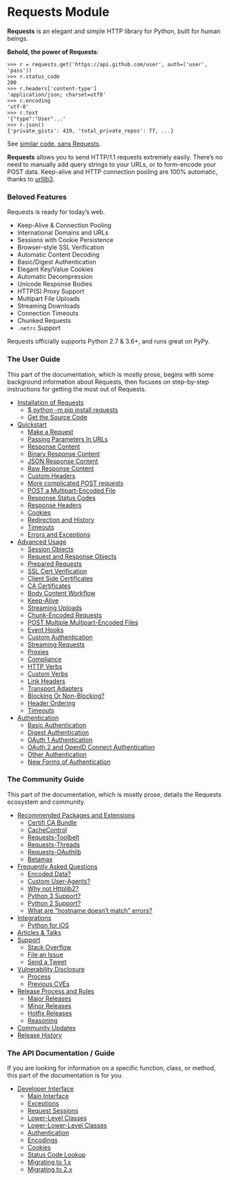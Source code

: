 # Requests Module



**Requests** is an elegant and simple HTTP library for Python, built for human beings.

**Behold, the power of Requests**:

```text
>>> r = requests.get('https://api.github.com/user', auth=('user', 'pass'))
>>> r.status_code
200
>>> r.headers['content-type']
'application/json; charset=utf8'
>>> r.encoding
'utf-8'
>>> r.text
'{"type":"User"...'
>>> r.json()
{'private_gists': 419, 'total_private_repos': 77, ...}
```

See [similar code, sans Requests](https://gist.github.com/973705).

**Requests** allows you to send HTTP/1.1 requests extremely easily. There’s no need to manually add query strings to your URLs, or to form-encode your POST data. Keep-alive and HTTP connection pooling are 100% automatic, thanks to [urllib3](https://github.com/urllib3/urllib3).

### Beloved Features

Requests is ready for today’s web.

* Keep-Alive & Connection Pooling
* International Domains and URLs
* Sessions with Cookie Persistence
* Browser-style SSL Verification
* Automatic Content Decoding
* Basic/Digest Authentication
* Elegant Key/Value Cookies
* Automatic Decompression
* Unicode Response Bodies
* HTTP\(S\) Proxy Support
* Multipart File Uploads
* Streaming Downloads
* Connection Timeouts
* Chunked Requests
* `.netrc` Support

Requests officially supports Python 2.7 & 3.6+, and runs great on PyPy.

### The User Guide

This part of the documentation, which is mostly prose, begins with some background information about Requests, then focuses on step-by-step instructions for getting the most out of Requests.

* [Installation of Requests](https://docs.python-requests.org/en/master/user/install/)
  * [$ python -m pip install requests](https://docs.python-requests.org/en/master/user/install/#python-m-pip-install-requests)
  * [Get the Source Code](https://docs.python-requests.org/en/master/user/install/#get-the-source-code)
* [Quickstart](https://docs.python-requests.org/en/master/user/quickstart/)
  * [Make a Request](https://docs.python-requests.org/en/master/user/quickstart/#make-a-request)
  * [Passing Parameters In URLs](https://docs.python-requests.org/en/master/user/quickstart/#passing-parameters-in-urls)
  * [Response Content](https://docs.python-requests.org/en/master/user/quickstart/#response-content)
  * [Binary Response Content](https://docs.python-requests.org/en/master/user/quickstart/#binary-response-content)
  * [JSON Response Content](https://docs.python-requests.org/en/master/user/quickstart/#json-response-content)
  * [Raw Response Content](https://docs.python-requests.org/en/master/user/quickstart/#raw-response-content)
  * [Custom Headers](https://docs.python-requests.org/en/master/user/quickstart/#custom-headers)
  * [More complicated POST requests](https://docs.python-requests.org/en/master/user/quickstart/#more-complicated-post-requests)
  * [POST a Multipart-Encoded File](https://docs.python-requests.org/en/master/user/quickstart/#post-a-multipart-encoded-file)
  * [Response Status Codes](https://docs.python-requests.org/en/master/user/quickstart/#response-status-codes)
  * [Response Headers](https://docs.python-requests.org/en/master/user/quickstart/#response-headers)
  * [Cookies](https://docs.python-requests.org/en/master/user/quickstart/#cookies)
  * [Redirection and History](https://docs.python-requests.org/en/master/user/quickstart/#redirection-and-history)
  * [Timeouts](https://docs.python-requests.org/en/master/user/quickstart/#timeouts)
  * [Errors and Exceptions](https://docs.python-requests.org/en/master/user/quickstart/#errors-and-exceptions)
* [Advanced Usage](https://docs.python-requests.org/en/master/user/advanced/)
  * [Session Objects](https://docs.python-requests.org/en/master/user/advanced/#session-objects)
  * [Request and Response Objects](https://docs.python-requests.org/en/master/user/advanced/#request-and-response-objects)
  * [Prepared Requests](https://docs.python-requests.org/en/master/user/advanced/#prepared-requests)
  * [SSL Cert Verification](https://docs.python-requests.org/en/master/user/advanced/#ssl-cert-verification)
  * [Client Side Certificates](https://docs.python-requests.org/en/master/user/advanced/#client-side-certificates)
  * [CA Certificates](https://docs.python-requests.org/en/master/user/advanced/#ca-certificates)
  * [Body Content Workflow](https://docs.python-requests.org/en/master/user/advanced/#body-content-workflow)
  * [Keep-Alive](https://docs.python-requests.org/en/master/user/advanced/#keep-alive)
  * [Streaming Uploads](https://docs.python-requests.org/en/master/user/advanced/#streaming-uploads)
  * [Chunk-Encoded Requests](https://docs.python-requests.org/en/master/user/advanced/#chunk-encoded-requests)
  * [POST Multiple Multipart-Encoded Files](https://docs.python-requests.org/en/master/user/advanced/#post-multiple-multipart-encoded-files)
  * [Event Hooks](https://docs.python-requests.org/en/master/user/advanced/#event-hooks)
  * [Custom Authentication](https://docs.python-requests.org/en/master/user/advanced/#custom-authentication)
  * [Streaming Requests](https://docs.python-requests.org/en/master/user/advanced/#streaming-requests)
  * [Proxies](https://docs.python-requests.org/en/master/user/advanced/#proxies)
  * [Compliance](https://docs.python-requests.org/en/master/user/advanced/#compliance)
  * [HTTP Verbs](https://docs.python-requests.org/en/master/user/advanced/#http-verbs)
  * [Custom Verbs](https://docs.python-requests.org/en/master/user/advanced/#custom-verbs)
  * [Link Headers](https://docs.python-requests.org/en/master/user/advanced/#link-headers)
  * [Transport Adapters](https://docs.python-requests.org/en/master/user/advanced/#transport-adapters)
  * [Blocking Or Non-Blocking?](https://docs.python-requests.org/en/master/user/advanced/#blocking-or-non-blocking)
  * [Header Ordering](https://docs.python-requests.org/en/master/user/advanced/#header-ordering)
  * [Timeouts](https://docs.python-requests.org/en/master/user/advanced/#timeouts)
* [Authentication](https://docs.python-requests.org/en/master/user/authentication/)
  * [Basic Authentication](https://docs.python-requests.org/en/master/user/authentication/#basic-authentication)
  * [Digest Authentication](https://docs.python-requests.org/en/master/user/authentication/#digest-authentication)
  * [OAuth 1 Authentication](https://docs.python-requests.org/en/master/user/authentication/#oauth-1-authentication)
  * [OAuth 2 and OpenID Connect Authentication](https://docs.python-requests.org/en/master/user/authentication/#oauth-2-and-openid-connect-authentication)
  * [Other Authentication](https://docs.python-requests.org/en/master/user/authentication/#other-authentication)
  * [New Forms of Authentication](https://docs.python-requests.org/en/master/user/authentication/#new-forms-of-authentication)

### The Community Guide

This part of the documentation, which is mostly prose, details the Requests ecosystem and community.

* [Recommended Packages and Extensions](https://docs.python-requests.org/en/master/community/recommended/)
  * [Certifi CA Bundle](https://docs.python-requests.org/en/master/community/recommended/#certifi-ca-bundle)
  * [CacheControl](https://docs.python-requests.org/en/master/community/recommended/#cachecontrol)
  * [Requests-Toolbelt](https://docs.python-requests.org/en/master/community/recommended/#requests-toolbelt)
  * [Requests-Threads](https://docs.python-requests.org/en/master/community/recommended/#requests-threads)
  * [Requests-OAuthlib](https://docs.python-requests.org/en/master/community/recommended/#requests-oauthlib)
  * [Betamax](https://docs.python-requests.org/en/master/community/recommended/#betamax)
* [Frequently Asked Questions](https://docs.python-requests.org/en/master/community/faq/)
  * [Encoded Data?](https://docs.python-requests.org/en/master/community/faq/#encoded-data)
  * [Custom User-Agents?](https://docs.python-requests.org/en/master/community/faq/#custom-user-agents)
  * [Why not Httplib2?](https://docs.python-requests.org/en/master/community/faq/#why-not-httplib2)
  * [Python 3 Support?](https://docs.python-requests.org/en/master/community/faq/#python-3-support)
  * [Python 2 Support?](https://docs.python-requests.org/en/master/community/faq/#python-2-support)
  * [What are “hostname doesn’t match” errors?](https://docs.python-requests.org/en/master/community/faq/#what-are-hostname-doesn-t-match-errors)
* [Integrations](https://docs.python-requests.org/en/master/community/out-there/)
  * [Python for iOS](https://docs.python-requests.org/en/master/community/out-there/#python-for-ios)
* [Articles & Talks](https://docs.python-requests.org/en/master/community/out-there/#articles-talks)
* [Support](https://docs.python-requests.org/en/master/community/support/)
  * [Stack Overflow](https://docs.python-requests.org/en/master/community/support/#stack-overflow)
  * [File an Issue](https://docs.python-requests.org/en/master/community/support/#file-an-issue)
  * [Send a Tweet](https://docs.python-requests.org/en/master/community/support/#send-a-tweet)
* [Vulnerability Disclosure](https://docs.python-requests.org/en/master/community/vulnerabilities/)
  * [Process](https://docs.python-requests.org/en/master/community/vulnerabilities/#process)
  * [Previous CVEs](https://docs.python-requests.org/en/master/community/vulnerabilities/#previous-cves)
* [Release Process and Rules](https://docs.python-requests.org/en/master/community/release-process/)
  * [Major Releases](https://docs.python-requests.org/en/master/community/release-process/#major-releases)
  * [Minor Releases](https://docs.python-requests.org/en/master/community/release-process/#minor-releases)
  * [Hotfix Releases](https://docs.python-requests.org/en/master/community/release-process/#hotfix-releases)
  * [Reasoning](https://docs.python-requests.org/en/master/community/release-process/#reasoning)
* [Community Updates](https://docs.python-requests.org/en/master/community/updates/)
* [Release History](https://docs.python-requests.org/en/master/community/updates/#release-history)

### The API Documentation / Guide

If you are looking for information on a specific function, class, or method, this part of the documentation is for you.

* [Developer Interface](https://docs.python-requests.org/en/master/api/)
  * [Main Interface](https://docs.python-requests.org/en/master/api/#main-interface)
  * [Exceptions](https://docs.python-requests.org/en/master/api/#exceptions)
  * [Request Sessions](https://docs.python-requests.org/en/master/api/#request-sessions)
  * [Lower-Level Classes](https://docs.python-requests.org/en/master/api/#lower-level-classes)
  * [Lower-Lower-Level Classes](https://docs.python-requests.org/en/master/api/#lower-lower-level-classes)
  * [Authentication](https://docs.python-requests.org/en/master/api/#authentication)
  * [Encodings](https://docs.python-requests.org/en/master/api/#encodings)
  * [Cookies](https://docs.python-requests.org/en/master/api/#cookies)
  * [Status Code Lookup](https://docs.python-requests.org/en/master/api/#status-code-lookup)
  * [Migrating to 1.x](https://docs.python-requests.org/en/master/api/#migrating-to-1-x)
  * [Migrating to 2.x](https://docs.python-requests.org/en/master/api/#migrating-to-2-x)

